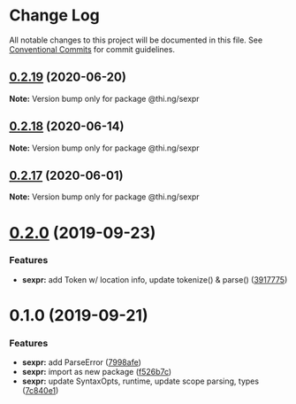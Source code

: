 # Change Log

All notable changes to this project will be documented in this file.
See [Conventional Commits](https://conventionalcommits.org) for commit guidelines.

## [0.2.19](https://github.com/thi-ng/umbrella/compare/@thi.ng/sexpr@0.2.18...@thi.ng/sexpr@0.2.19) (2020-06-20)

**Note:** Version bump only for package @thi.ng/sexpr





## [0.2.18](https://github.com/thi-ng/umbrella/compare/@thi.ng/sexpr@0.2.17...@thi.ng/sexpr@0.2.18) (2020-06-14)

**Note:** Version bump only for package @thi.ng/sexpr





## [0.2.17](https://github.com/thi-ng/umbrella/compare/@thi.ng/sexpr@0.2.16...@thi.ng/sexpr@0.2.17) (2020-06-01)

**Note:** Version bump only for package @thi.ng/sexpr





# [0.2.0](https://github.com/thi-ng/umbrella/compare/@thi.ng/sexpr@0.1.0...@thi.ng/sexpr@0.2.0) (2019-09-23)

### Features

* **sexpr:** add Token w/ location info, update tokenize() & parse() ([3917775](https://github.com/thi-ng/umbrella/commit/3917775))

# 0.1.0 (2019-09-21)

### Features

* **sexpr:** add ParseError ([7998afe](https://github.com/thi-ng/umbrella/commit/7998afe))
* **sexpr:** import as new package ([f526b7c](https://github.com/thi-ng/umbrella/commit/f526b7c))
* **sexpr:** update SyntaxOpts, runtime, update scope parsing, types ([7c840e1](https://github.com/thi-ng/umbrella/commit/7c840e1))
